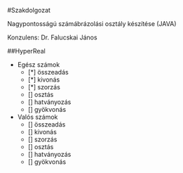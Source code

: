 #Szakdolgozat

Nagypontosságú számábrázolási osztály készítése (JAVA)

Konzulens: Dr. Falucskai János

##HyperReal

* Egész számok
  - [*] összeadás
  - [*] kivonás
  - [*] szorzás
  - [] osztás
  - [] hatványozás
  - [] gyökvonás
* Valós számok
  - [] összeadás
  - [] kivonás
  - [] szorzás
  - [] osztás
  - [] hatványozás
  - [] gyökvonás